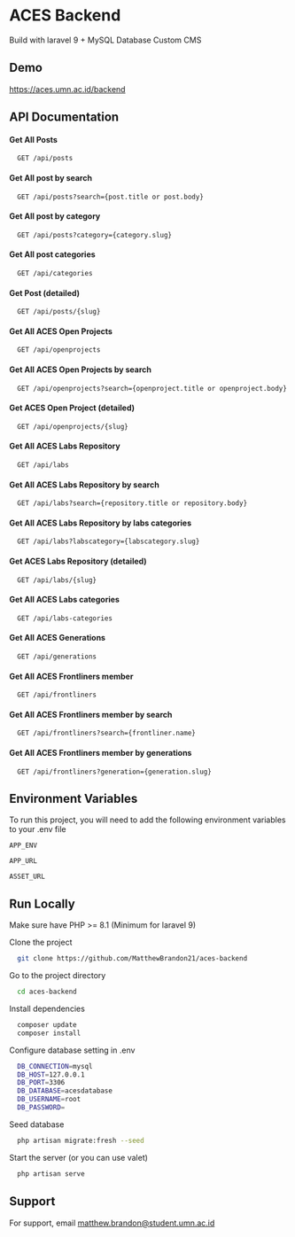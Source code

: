 # ACES Backend

Build with laravel 9 + MySQL Database
Custom CMS

## Demo

https://aces.umn.ac.id/backend

## API Documentation

#### Get All Posts

```http
  GET /api/posts
```

#### Get All post by search

```http
  GET /api/posts?search={post.title or post.body}
```

#### Get All post by category

```http
  GET /api/posts?category={category.slug}
```

#### Get All post categories

```http
  GET /api/categories
```

#### Get Post (detailed)

```http
  GET /api/posts/{slug}
```

#### Get All ACES Open Projects

```http
  GET /api/openprojects
```

#### Get All ACES Open Projects by search

```http
  GET /api/openprojects?search={openproject.title or openproject.body}
```

#### Get ACES Open Project (detailed)

```http
  GET /api/openprojects/{slug}
```

#### Get All ACES Labs Repository

```http
  GET /api/labs
```

#### Get All ACES Labs Repository by search

```http
  GET /api/labs?search={repository.title or repository.body}
```

#### Get All ACES Labs Repository by labs categories

```http
  GET /api/labs?labscategory={labscategory.slug}
```

#### Get ACES Labs Repository (detailed)

```http
  GET /api/labs/{slug}
```

#### Get All ACES Labs categories

```http
  GET /api/labs-categories
```

#### Get All ACES Generations

```http
  GET /api/generations
```

#### Get All ACES Frontliners member

```http
  GET /api/frontliners
```

#### Get All ACES Frontliners member by search

```http
  GET /api/frontliners?search={frontliner.name}
```

#### Get All ACES Frontliners member by generations

```http
  GET /api/frontliners?generation={generation.slug}
```

## Environment Variables

To run this project, you will need to add the following environment variables to your .env file

`APP_ENV`

`APP_URL`

`ASSET_URL`

## Run Locally

Make sure have PHP >= 8.1 (Minimum for laravel 9)

Clone the project

```bash
  git clone https://github.com/MatthewBrandon21/aces-backend
```

Go to the project directory

```bash
  cd aces-backend
```

Install dependencies

```bash
  composer update
  composer install
```

Configure database setting in .env

```bash
  DB_CONNECTION=mysql
  DB_HOST=127.0.0.1
  DB_PORT=3306
  DB_DATABASE=acesdatabase
  DB_USERNAME=root
  DB_PASSWORD=
```

Seed database

```bash
  php artisan migrate:fresh --seed
```

Start the server (or you can use valet)

```bash
  php artisan serve
```

## Support

For support, email matthew.brandon@student.umn.ac.id
